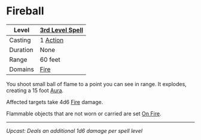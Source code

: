 # Fireball

| Level    | [3rd Level Spell](3rd%20Level%20Spells.md)          |
| -------- | --------------------------------------------------- |
| Casting  | 1 [Action](../../../../Game%20Procedures/Core%20Procedures/Action.md) |
| Duration | None                                                |
| Range    | 60 feet                                             |
| Domains  | [Fire](../../Spell%20Domains/Fire.md)            |

You shoot small ball of flame to a point you can see in range. It explodes, creating a 15 foot [Aura](../../Areas%20of%20Effect/Aura.md).

Affected targets take 4d6 [Fire](../../../../Game%20Procedures/Combat/Damage%20Types/Fire.md) damage.

Flammable objects that are not worn or carried are set [On Fire](../../../../Game%20Procedures/Hazards/Elemental%20Hazards.md#On%20Fire).

---
*Upcast: Deals an additional 1d6 damage per spell level*
